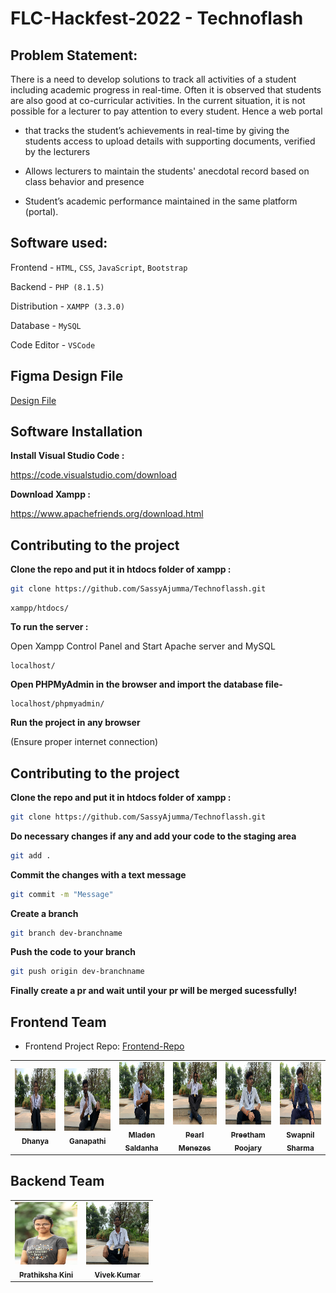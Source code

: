 # FLC-Hackfest-2022 - Technoflash

## Problem Statement: 

There is a need to develop solutions to track all activities of a student including academic progress in real-time. Often it is observed that students are also good at co-curricular activities. In the current situation, it is not possible for a lecturer to pay attention to every student. Hence a web portal

- that tracks the student’s achievements in real-time by giving the students access to upload details with supporting documents, verified by the lecturers

- Allows lecturers to maintain the students' anecdotal record based on class behavior and presence

- Student’s academic performance maintained in the same platform (portal).

## Software used:

Frontend - `HTML`, `CSS`, `JavaScript`, `Bootstrap`

Backend - `PHP (8.1.5)`

Distribution - `XAMPP (3.3.0)`

Database - `MySQL` 

Code Editor - `VSCode`

## Figma Design File

<a href="https://drive.google.com/drive/u/0/folders/1k2eTT4cJ1g9lIhgD5j9JNkvrxRPohUfL" target="_blank">Design File </a>

## Software Installation 

**Install Visual Studio Code :** 

https://code.visualstudio.com/download
   

**Download Xampp :**

https://www.apachefriends.org/download.html 

## Contributing to the project

**Clone the repo and put it in htdocs folder of xampp :** 

```bash
git clone https://github.com/SassyAjumma/Technoflassh.git
```

```
xampp/htdocs/
```

**To run the server :**

Open Xampp Control Panel and Start Apache server and MySQL

```
localhost/
```

**Open PHPMyAdmin in the browser and import the database file-**

```
localhost/phpmyadmin/
```

**Run the project in any browser**

(Ensure proper internet connection)

## Contributing to the project

**Clone the repo and put it in htdocs folder of xampp :** 

```bash
git clone https://github.com/SassyAjumma/Technoflassh.git
```

**Do necessary changes if any and add your code to the staging area**

```bash
git add .
```

**Commit the changes with a text message**

```bash
git commit -m "Message"
```

**Create a branch** 
```bash
git branch dev-branchname
```

**Push the code to your branch**
```bash
git push origin dev-branchname
```

**Finally create a pr and wait until your pr will be merged sucessfully!**

## Frontend Team
- Frontend Project Repo: <a href="https://github.com/SassyAjumma/Technoflash">Frontend-Repo </a>
<table>
  <tbody>
    <tr>
      <td align="center"><a href="https://github.com/Dhanya16"><img src="credits/dhanya.jpg" alt="Dhanya" width="100" height="100"/><br /><sub><b>Dhanya</b></sub></a><br /></td>
      <td align="center"><a href="https://github.com/ganapathi3689"><img src="credits/ganapati.jpg" width="100" height="100" alt="Ganapathi"/><br /><sub><b>Ganapathi</b></sub></a><br /></td>  
      <td align="center"><a href="https://github.com/Mladeen"><img src="credits/mladen.jpg" width="100" height="100" alt="Mladen"/><br /><sub><b>Mladen Saldanha</b></sub></a><br /></td>
       <td align="center"><a href="https://github.com/SassyAjumma"><img src="credits/pearl.jpg" width="100" height="100" alt="Pearl"/><br /><sub><b>Pearl Menezes</b></sub></a><br /></td>
        <td align="center"><a href="https://github.com/preethampoojary"><img src="credits/preetham.jpg" width="100" height="100" alt="Preetham"/><br /><sub><b>Preetham Poojary</b></sub></a><br /></td>
         <td align="center"><a href="https://github.com/swapisticated"><img src="credits/swapnil.jpg" width="100" height="100" alt="Swapnil"/><br /><sub><b>Swapnil Sharma</b></sub></a><br /></td>
    </tr>
</tbody>
</table>

## Backend Team

<table>
  <tbody>
    <tr>
      <td align="center"><a href="https://github.com/pkini2002"><img src="credits/kini.jpg" alt="Prathiksha" width="100" height="100"/><br /><sub><b>Prathiksha Kini</b></sub></a><br /></td>
      <td align="center"><a href="https://github.com/Vive007"><img src="credits/vivek.jpg" width="100" height="100" alt="Vivek"/><br /><sub><b>Vivek Kumar</b></sub></a><br /></td>  
    </tr>
</tbody>
</table>

